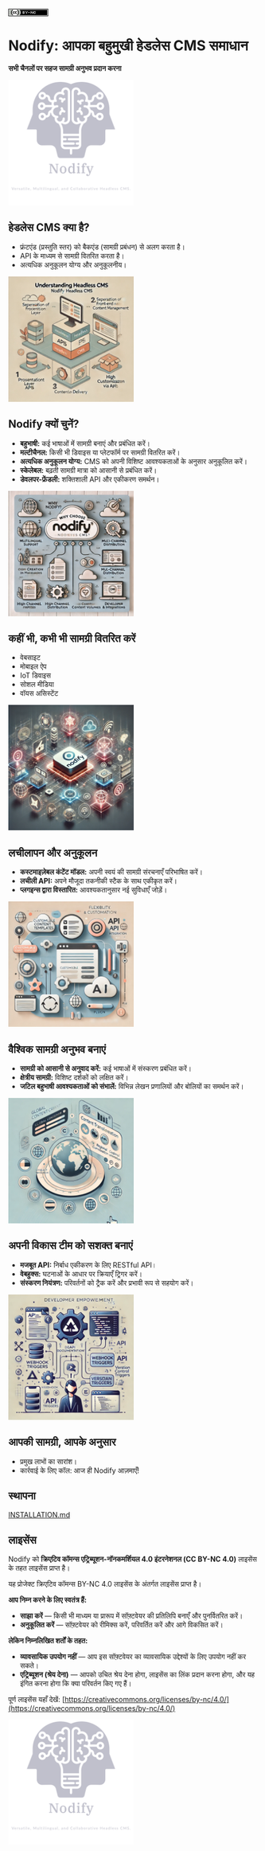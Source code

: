 [![Creative Commons BY-NC 4.0 License](assets/pictures/by-nc.png)](https://creativecommons.org/licenses/by-nc/4.0/)
# Nodify: आपका बहुमुखी हेडलेस CMS समाधान

**सभी चैनलों पर सहज सामग्री अनुभव प्रदान करना**

<img src="assets/pictures/nodify_transparent.png" width="50%"/>

## हेडलेस CMS क्या है?

* फ्रंटएंड (प्रस्तुति स्तर) को बैकएंड (सामग्री प्रबंधन) से अलग करता है।
* API के माध्यम से सामग्री वितरित करता है।
* अत्यधिक अनुकूलन योग्य और अनुकूलनीय।

<img src="assets/pictures/headless-cms.png" width="50%"/>

## Nodify क्यों चुनें?

* **बहुभाषी:** कई भाषाओं में सामग्री बनाएं और प्रबंधित करें।
* **मल्टीचैनल:** किसी भी डिवाइस या प्लेटफॉर्म पर सामग्री वितरित करें।
* **अत्यधिक अनुकूलन योग्य:** CMS को अपनी विशिष्ट आवश्यकताओं के अनुसार अनुकूलित करें।
* **स्केलेबल:** बढ़ती सामग्री मात्रा को आसानी से प्रबंधित करें।
* **डेवलपर-फ्रेंडली:** शक्तिशाली API और एकीकरण समर्थन।

<img src="assets/pictures/why-nodify.png" width="50%"/>

## कहीं भी, कभी भी सामग्री वितरित करें

* वेबसाइट
* मोबाइल ऐप
* IoT डिवाइस
* सोशल मीडिया
* वॉयस असिस्टेंट

<img src="assets/pictures/nodify-iot.png" width="50%"/>

## लचीलापन और अनुकूलन

* **कस्टमाइज़ेबल कंटेंट मॉडल:** अपनी स्वयं की सामग्री संरचनाएँ परिभाषित करें।
* **लचीली API:** अपने मौजूदा तकनीकी स्टैक के साथ एकीकृत करें।
* **प्लगइन्स द्वारा विस्तारित:** आवश्यकतानुसार नई सुविधाएँ जोड़ें।

<img src="assets/pictures/nodify-flexibility.png" width="50%"/>

## वैश्विक सामग्री अनुभव बनाएं

* **सामग्री को आसानी से अनुवाद करें:** कई भाषाओं में संस्करण प्रबंधित करें।
* **क्षेत्रीय सामग्री:** विशिष्ट दर्शकों को लक्षित करें।
* **जटिल बहुभाषी आवश्यकताओं को संभालें:** विभिन्न लेखन प्रणालियों और बोलियों का समर्थन करें।

<img src="assets/pictures/nodify-experience.png" width="50%"/>

## अपनी विकास टीम को सशक्त बनाएं

* **मजबूत API:** निर्बाध एकीकरण के लिए RESTful API।
* **वेबहुक्स:** घटनाओं के आधार पर क्रियाएँ ट्रिगर करें।
* **संस्करण नियंत्रण:** परिवर्तनों को ट्रैक करें और प्रभावी रूप से सहयोग करें।

<img src="assets/pictures/nodify-api.png" width="50%"/>

## आपकी सामग्री, आपके अनुसार

* प्रमुख लाभों का सारांश।
* कार्रवाई के लिए कॉल: आज ही Nodify आज़माएँ!


## स्थापना
[INSTALLATION.md](assets/INSTALLATION.md)

## लाइसेंस

Nodify को **क्रिएटिव कॉमन्स एट्रिब्यूशन-नॉनकमर्शियल 4.0 इंटरनेशनल (CC BY-NC 4.0)** लाइसेंस के तहत लाइसेंस प्राप्त है।

यह प्रोजेक्ट क्रिएटिव कॉमन्स BY-NC 4.0 लाइसेंस के अंतर्गत लाइसेंस प्राप्त है।

**आप निम्न करने के लिए स्वतंत्र हैं:**

* **साझा करें** — किसी भी माध्यम या प्रारूप में सॉफ़्टवेयर की प्रतिलिपि बनाएँ और पुनर्वितरित करें।
* **अनुकूलित करें** — सॉफ़्टवेयर को रीमिक्स करें, परिवर्तित करें और आगे विकसित करें।

**लेकिन निम्नलिखित शर्तों के तहत:**

* **व्यावसायिक उपयोग नहीं** — आप इस सॉफ़्टवेयर का व्यावसायिक उद्देश्यों के लिए उपयोग नहीं कर सकते।
* **एट्रिब्यूशन (श्रेय देना)** — आपको उचित श्रेय देना होगा, लाइसेंस का लिंक प्रदान करना होगा, और यह इंगित करना होगा कि क्या परिवर्तन किए गए हैं।

पूर्ण लाइसेंस यहाँ देखें: [https://creativecommons.org/licenses/by-nc/4.0/](https://creativecommons.org/licenses/by-nc/4.0/)

<img src="assets/pictures/nodify_transparent.png" width="50%"/>
